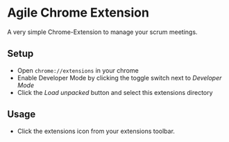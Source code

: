 # Agile Chrome Extension

A very simple Chrome-Extension to manage your scrum meetings.

## Setup
- Open `chrome://extensions` in your chrome
- Enable Developer Mode by clicking the toggle switch next to *Developer Mode*
- Click the *Load unpacked* button and select this extensions directory

## Usage
- Click the extensions icon from your extensions toolbar.